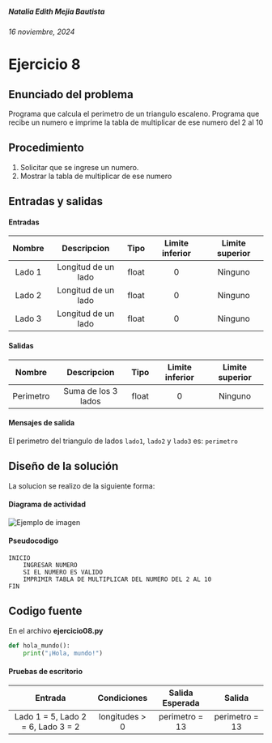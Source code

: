 ##### Natalia Edith Mejia Bautista 
###### 16 noviembre, 2024

# Ejercicio 8

## Enunciado del problema
Programa que calcula el perimetro de un triangulo escaleno.
Programa que recibe un numero e imprime la tabla de multiplicar de ese numero del 2 al 10

## Procedimiento 
1. Solicitar que se ingrese un numero.
2. Mostrar la tabla de multiplicar de ese numero

## Entradas y salidas
#### Entradas
| Nombre  | Descripcion  | Tipo | Limite inferior | Limite superior |
|:-------------:|:---------------:| :-------------:|:---------:|:---------:|
| Lado 1       |Longitud de un lado | float | 0 | Ninguno |
| Lado 2       |Longitud de un lado | float | 0 | Ninguno |
| Lado 3       |Longitud de un lado | float | 0 | Ninguno |

#### Salidas
| Nombre  | Descripcion  | Tipo | Limite inferior | Limite superior |
|:-------------:|:---------------:| :-------------:|:---------:|:---------:|
| Perimetro       |Suma de los 3 lados| float | 0 | Ninguno |

#### Mensajes de salida
El perimetro del triangulo de lados `lado1`, `lado2` y `lado3` es: `perimetro`

## Diseño de la solución 
La solucion se realizo de la siguiente forma:

#### Diagrama de actividad
![Ejemplo de imagen](https://ejemplo.com/imagen.png)


#### Pseudocodigo
```plaintext
INICIO
    INGRESAR NUMERO
    SI EL NUMERO ES VALIDO
    IMPRIMIR TABLA DE MULTIPLICAR DEL NUMERO DEL 2 AL 10
FIN
```

## Codigo fuente
En el archivo **ejercicio08.py**
```python
def hola_mundo():
    print("¡Hola, mundo!")
```

#### Pruebas de escritorio
| Entrada | Condiciones | Salida Esperada | Salida |
|:-------------:|:---------------:| :-------------:|:---------:|
| Lado 1 = 5, Lado 2 = 6, Lado 3 = 2 | longitudes > 0 | perimetro = 13 | perimetro = 13 |